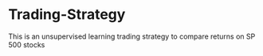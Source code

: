 # Trading-Strategy
This is an unsupervised learning trading strategy to compare returns on SP 500 stocks 
